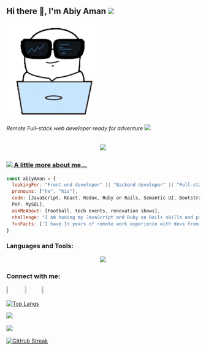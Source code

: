 <!-- ### Hi there 👋 -->
<h2> Hi there 👋, I'm Abiy Aman <img src="https://media.giphy.com/media/26Fxy3Iz1ari8oytO/giphy.gif" width="70"></h2>
<img align='center' src="./Images/programmers-go-internet.gif" width="250">
<p><em>Remote Full-stack web developer ready for adventure </em> <img src="https://media.giphy.com/media/XGma2iRIHTKkwqRkFl/giphy.gif" width="50"></p>

<!-- <h2 align="center">
<a href="https://github.com/DenverCoder1/readme-typing-svg"><img src="https://readme-typing-svg.demolab.com/?lines=Code%20Reviewer%20at%20Microverse;Lead%20Full%20Stack%20Developer%20at%20Taybah%20Academy;Software%20Artist;Full-Stack%20Web%20Developer;BEng.%20Computer%20Engineering&font=Fira%20Code&center=true&width=800&height=45&color=258F76&vCenter=true&size=30&pause=1000"></h2> -->
<h2 align="center">
<a href="https://github.com/DenverCoder1/readme-typing-svg"><img src="https://readme-typing-svg.demolab.com/?lines=Software%20Developer;Full-Stack%20Web%20Developer;Senior%20system%20administrator;Bsc.%20Computer%20Science&font=Fira%20Code&center=true&width=800&height=45&color=258F76&vCenter=true&size=30&pause=1000"></h2>

### <img src="https://media.giphy.com/media/kbVuid1Ak3uEHJUMVO/giphy.gif" width="50"> A little more about me...  

```javascript
const abiyAman = {
  lookingFor: "Front-end developer" || "Backend developer" || "Full-stack web developer",
  pronouns: ["he", "his"],
  code: [JavaScript, React, Redux, Ruby on Rails, Semantic UI, Bootstrap, 
  PHP, MySQL],
  askMeAbout: [Football, tech events, renovation shows],
  challenge: "I am honing my JavaScript and Ruby on Rails skills and picking up React",
  funFacts: ['I have 1+ years of remote work experience with devs from all over the world', 'my tiny chihuahua dog is ready to woof at the right offer']
}
```
<h3 align="left">Languages and Tools:</h3>
<p align="center">
  <a href="https://github.com/abiy006">
    <img src="https://skillicons.dev/icons?i=html,css,sass,bootstrap,tailwind,js,webpack,react,rails,postgres,git,bash,ai,figma,xd" />
  </a>
</p>


<h3 align="left">Connect with me:</h3>
<p align="left">
<a href="https://www.linkedin.com/in/abiy-hussen-aman-194587183/"><img src="https://cdn.jsdelivr.net/gh/devicons/devicon/icons/linkedin/linkedin-original.svg" width="4%" height="4%"/></a>
&#8287;&#8287;&#8287;&#8287;&#8287;
<a href="mailto:abiyhussen@gmail.com"><img src="https://www.vectorlogo.zone/logos/gmail/gmail-tile.svg" width="4%" height="4%"/></a>&#8287;&#8287;&#8287;&#8287;&#8287;
<a href="https://twitter.com/Abiy62463489"><img src="https://www.vectorlogo.zone/logos/twitter/twitter-official.svg" width="4%" height="4%"/></a>&#8287;&#8287;&#8287;&#8287;&#8287;
</p>


[![Top Langs](https://github-readme-stats.vercel.app/api/top-langs/?username=Abiy006&layout=compact&theme=gotham)](https://github.com/anuraghazra/github-readme-stats)

<img src="https://github-readme-stats.vercel.app/api?username=Abiy006&show_icons=true&count_private=true&theme=gotham" width="49.5%"/>

[![](https://github-readme-activity-graph.vercel.app/graph?username=abiy006&theme=gotham)](https://github.com/abiy006/github-readme-activity-graph)

[![GitHub Streak](https://streak-stats.demolab.com/?user=Abiy006&theme=gotham)](https://git.io/streak-stats)

<!--
**abiy006/abiy006** is a ✨ _special_ ✨ repository because its `README.md` (this file) appears on your GitHub profile.

Here are some ideas to get you started:

- 🔭 I’m currently working on ...
- 🌱 I’m currently learning ...
- 👯 I’m looking to collaborate on ...
- 🤔 I’m looking for help with ...
- 💬 Ask me about ...
- 📫 How to reach me: ...
- 😄 Pronouns: ...
- ⚡ Fun fact: ...
-->
